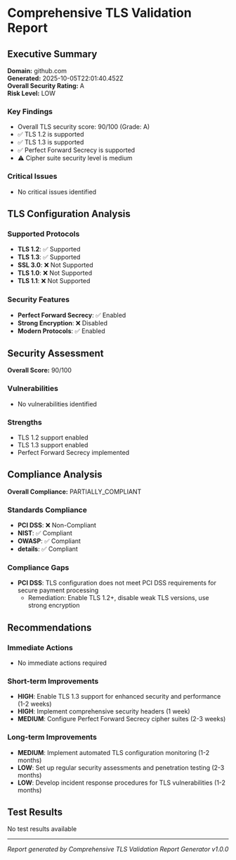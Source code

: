 # Comprehensive TLS Validation Report

## Executive Summary

**Domain:** github.com  
**Generated:** 2025-10-05T22:01:40.452Z  
**Overall Security Rating:** A  
**Risk Level:** LOW

### Key Findings

- Overall TLS security score: 90/100 (Grade: A)
- ✅ TLS 1.2 is supported
- ✅ TLS 1.3 is supported
- ✅ Perfect Forward Secrecy is supported
- ⚠️ Cipher suite security level is medium

### Critical Issues

- No critical issues identified

## TLS Configuration Analysis

### Supported Protocols

- **TLS 1.2**: ✅ Supported
- **TLS 1.3**: ✅ Supported
- **SSL 3.0**: ❌ Not Supported
- **TLS 1.0**: ❌ Not Supported
- **TLS 1.1**: ❌ Not Supported

### Security Features

- **Perfect Forward Secrecy**: ✅ Enabled
- **Strong Encryption**: ❌ Disabled
- **Modern Protocols**: ✅ Enabled

## Security Assessment

**Overall Score:** 90/100

### Vulnerabilities

- No vulnerabilities identified

### Strengths

- TLS 1.2 support enabled
- TLS 1.3 support enabled
- Perfect Forward Secrecy implemented

## Compliance Analysis

**Overall Compliance:** PARTIALLY_COMPLIANT

### Standards Compliance

- **PCI DSS**: ❌ Non-Compliant
- **NIST**: ✅ Compliant
- **OWASP**: ✅ Compliant
- **details**: ✅ Compliant

### Compliance Gaps

- **PCI DSS**: TLS configuration does not meet PCI DSS requirements for secure
  payment processing
  - Remediation: Enable TLS 1.2+, disable weak TLS versions, use strong
    encryption

## Recommendations

### Immediate Actions

- No immediate actions required

### Short-term Improvements

- **HIGH**: Enable TLS 1.3 support for enhanced security and performance (1-2
  weeks)
- **HIGH**: Implement comprehensive security headers (1 week)
- **MEDIUM**: Configure Perfect Forward Secrecy cipher suites (2-3 weeks)

### Long-term Improvements

- **MEDIUM**: Implement automated TLS configuration monitoring (1-2 months)
- **LOW**: Set up regular security assessments and penetration testing (2-3
  months)
- **LOW**: Develop incident response procedures for TLS vulnerabilities (1-2
  months)

## Test Results

No test results available

---

_Report generated by Comprehensive TLS Validation Report Generator v1.0.0_
